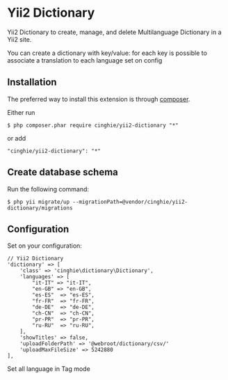 # Yii2 Dictionary
Yii2 Dictionary to create, manage, and delete Multilanguage Dictionary in a Yii2 site.

You can create a dictionary with key/value: for each key is possible to associate a translation to each language set on config

Installation
-----------------

The preferred way to install this extension is through [composer](http://getcomposer.org/download/).

Either run

```
$ php composer.phar require cinghie/yii2-dictionary "*"
```

or add

```
"cinghie/yii2-dictionary": "*"
```

Create database schema
-----------------

Run the following command:

```
$ php yii migrate/up --migrationPath=@vendor/cinghie/yii2-dictionary/migrations
```

Configuration
-----------------

Set on your configuration:

```
// Yii2 Dictionary
'dictionary' => [
	'class' => 'cinghie\dictionary\Dictionary',
	'languages' => [
		"it-IT" => "it-IT",
		"en-GB" => "en-GB",
		"es-ES"  => "es-ES",
		"fr-FR"  => "fr-FR",
		"de-DE"  => "de-DE",
		"ch-CN"  => "ch-CN",
		"pr-PR"  => "pr-PR",
		"ru-RU"  => "ru-RU",
	],
	'showTitles' => false,
	'uploadFolderPath' => '@webroot/dictionary/csv/'
	'uploadMaxFileSize' => 5242880
],
```

Set all language in Tag mode